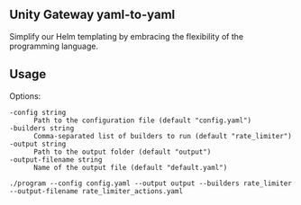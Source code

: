 ## Unity Gateway yaml-to-yaml

Simplify our Helm templating by embracing the flexibility of the programming language.

## Usage

Options:
```
-config string
      Path to the configuration file (default "config.yaml")
-builders string
      Comma-separated list of builders to run (default "rate_limiter")
-output string
      Path to the output folder (default "output")
-output-filename string
      Name of the output file (default "default.yaml")
```

```
./program --config config.yaml --output output --builders rate_limiter --output-filename rate_limiter_actions.yaml
```
